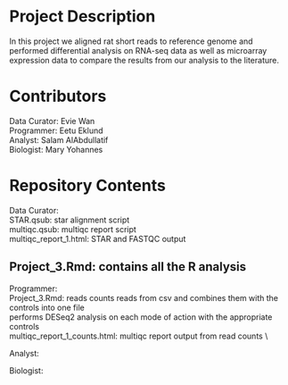 # Project Description
In this project we aligned rat short reads to reference genome and performed differential analysis on RNA-seq data as well as microarray expression data to compare the results from our analysis to the literature.

# Contributors

Data Curator: Evie Wan \
Programmer: Eetu Eklund \
Analyst: Salam AlAbdullatif \
Biologist: Mary Yohannes

# Repository Contents

Data Curator: \
STAR.qsub: star alignment script \
multiqc.qsub: multiqc report script \
multiqc_report_1.html: STAR and FASTQC output 

## Project_3.Rmd: contains all the R analysis 
Programmer: \
Project_3.Rmd: reads counts reads from csv and combines them with the controls into one file \
performs DESeq2 analysis on each mode of action with the appropriate controls \
multiqc_report_1_counts.html: multiqc report output from read counts \



Analyst: 

Biologist:

